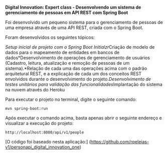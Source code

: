 **Digital Innovation: Expert class - Desenvolvendo um sistema de gerenciamento de pessoas em API REST com Spring Boot**

Foi desenvolvido um pequeno sistema para o gerenciamento de pessoas de uma empresa através de uma API REST, criada com o Spring Boot.

Foram desenvolvidos os seguintes tópicos:

*Setup inicial de projeto com o Spring Boot Initialzr*Criação de modelo de dados para o mapeamento de entidades em bancos de dados*Desenvolvimento de operações de gerenciamento de usuários (Cadastro, leitura, atualização e remoção de pessoas de um sistema).*Relação de cada uma das operações acima com o padrão arquitetural REST, e a explicação de cada um dos conceitos REST envolvidos durante o desenvolvimento do projeto.*Desenvolvimento de testes unitários para validação das funcionalidades*Implantação do sistema na nuvem através do Heroku

Para executar o projeto no terminal, digite o seguinte comando: 

`mvn spring-boot:run`

Após executar o comando acima, basta apenas abrir o seguinte endereço e visualizar a execução do projeto: 

`http://localhost:8080/api/v1/people`

[O código foi baseado nesta aplicação:] (https://github.com/rpeleias-v1/personapi_digital_innovation_one) 
